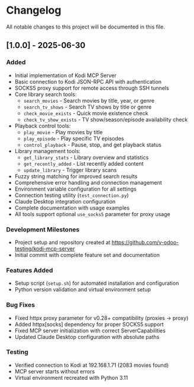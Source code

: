 # Changelog

All notable changes to this project will be documented in this file.

## [1.0.0] - 2025-06-30

### Added
- Initial implementation of Kodi MCP Server
- Basic connection to Kodi JSON-RPC API with authentication
- SOCKS5 proxy support for remote access through SSH tunnels
- Core library search tools:
  - `search_movies` - Search movies by title, year, or genre
  - `search_tv_shows` - Search TV shows by title or genre  
  - `check_movie_exists` - Quick movie existence check
  - `check_tv_show_exists` - TV show/season/episode availability check
- Playback control tools:
  - `play_movie` - Play movies by title
  - `play_episode` - Play specific TV episodes
  - `control_playback` - Pause, stop, and get playback status
- Library management tools:
  - `get_library_stats` - Library overview and statistics
  - `get_recently_added` - List recently added content
  - `update_library` - Trigger library scans
- Fuzzy string matching for improved search results
- Comprehensive error handling and connection management
- Environment variable configuration for all settings
- Connection testing utility (`test_connection.py`)
- Claude Desktop integration configuration
- Complete documentation with usage examples
- All tools support optional `use_socks5` parameter for proxy usage

### Development Milestones
- Project setup and repository created at https://github.com/v-odoo-testing/kodi-mcp-server
- Initial commit with complete feature set and documentation

### Features Added
- Setup script (`setup.sh`) for automated installation and configuration
- Python version validation and virtual environment setup


### Bug Fixes
- Fixed httpx proxy parameter for v0.28+ compatibility (proxies -> proxy)
- Added httpx[socks] dependency for proper SOCKS5 support
- Fixed MCP server initialization with correct ServerCapabilities
- Updated Claude Desktop configuration with absolute paths

### Testing
- Verified connection to Kodi at 192.168.1.71 (2083 movies found)
- MCP server starts without errors
- Virtual environment recreated with Python 3.11
